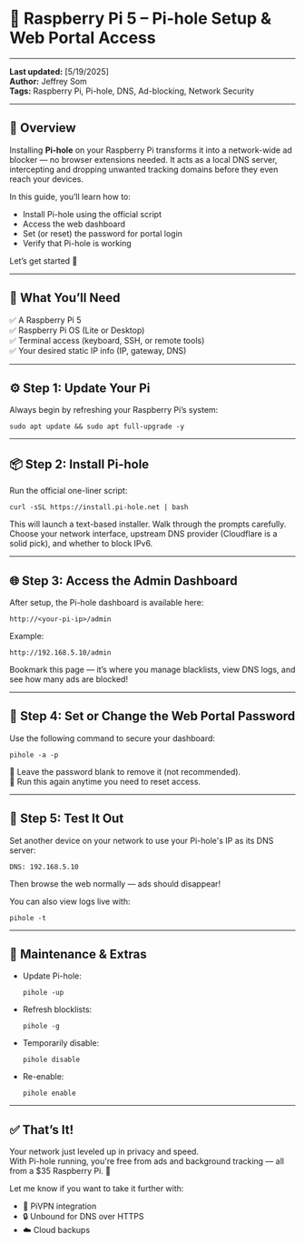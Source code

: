 # 🧪 Raspberry Pi 5 – Pi-hole Setup & Web Portal Access

---

**Last updated:** [5/19/2025]  
**Author:** Jeffrey Som  
**Tags:** Raspberry Pi, Pi-hole, DNS, Ad-blocking, Network Security

---

## 📝 Overview

Installing **Pi-hole** on your Raspberry Pi transforms it into a network-wide ad blocker — no browser extensions needed. It acts as a local DNS server, intercepting and dropping unwanted tracking domains before they even reach your devices.

In this guide, you’ll learn how to:

- Install Pi-hole using the official script
- Access the web dashboard
- Set (or reset) the password for portal login
- Verify that Pi-hole is working

Let’s get started 🚀

---


## 🚀 What You’ll Need

✅ A Raspberry Pi 5  
✅ Raspberry Pi OS (Lite or Desktop)  
✅ Terminal access (keyboard, SSH, or remote tools)  
✅ Your desired static IP info (IP, gateway, DNS)

---

## ⚙️ Step 1: Update Your Pi

Always begin by refreshing your Raspberry Pi’s system:

```
sudo apt update && sudo apt full-upgrade -y
```

---

## 📦 Step 2: Install Pi-hole

Run the official one-liner script:

```
curl -sSL https://install.pi-hole.net | bash
```

This will launch a text-based installer. Walk through the prompts carefully. Choose your network interface, upstream DNS provider (Cloudflare is a solid pick), and whether to block IPv6.

---

## 🌐 Step 3: Access the Admin Dashboard

After setup, the Pi-hole dashboard is available here:

```
http://<your-pi-ip>/admin
```

Example:
```
http://192.168.5.10/admin
```

Bookmark this page — it’s where you manage blacklists, view DNS logs, and see how many ads are blocked!

---

## 🔐 Step 4: Set or Change the Web Portal Password

Use the following command to secure your dashboard:

```
pihole -a -p
```

🔸 Leave the password blank to remove it (not recommended).  
🔸 Run this again anytime you need to reset access.

---

## 🧪 Step 5: Test It Out

Set another device on your network to use your Pi-hole's IP as its DNS server:

```
DNS: 192.168.5.10
```

Then browse the web normally — ads should disappear!

You can also view logs live with:

```
pihole -t
```

---

## 🧼 Maintenance & Extras

- Update Pi-hole:
  ```
  pihole -up
  ```

- Refresh blocklists:
  ```
  pihole -g
  ```

- Temporarily disable:
  ```
  pihole disable
  ```

- Re-enable:
  ```
  pihole enable
  ```

---

## ✅ That’s It!

Your network just leveled up in privacy and speed.  
With Pi-hole running, you're free from ads and background tracking — all from a $35 Raspberry Pi. 🙌

Let me know if you want to take it further with:
- 🚪 PiVPN integration
- 🔒 Unbound for DNS over HTTPS
- ☁️ Cloud backups

